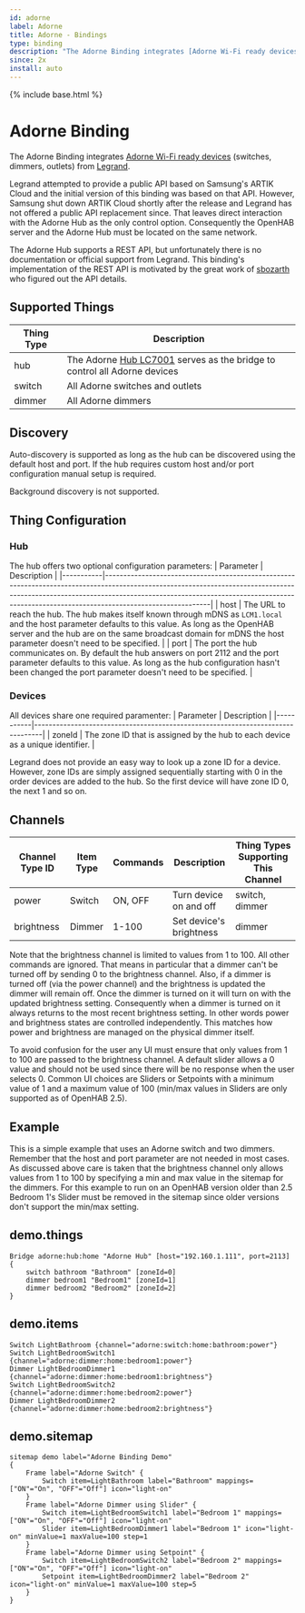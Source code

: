 ```yaml
---
id: adorne
label: Adorne
title: Adorne - Bindings
type: binding
description: "The Adorne Binding integrates [Adorne Wi-Fi ready devices](https://www.legrand.us/adorne/products/wireless-whole-house-lighting-controls.aspx) (switches, dimmers, outlets) from [Legrand](https://legrand.com/)."
since: 2x
install: auto
---
```


<!-- Attention authors: Do not edit directly. Please add your changes to the appropriate source repository -->

{% include base.html %}

# Adorne Binding 

The Adorne Binding integrates [Adorne Wi-Fi ready devices](https://www.legrand.us/adorne/products/wireless-whole-house-lighting-controls.aspx) (switches, dimmers, outlets) from [Legrand](https://legrand.com/).

Legrand attempted to provide a public API based on Samsung's ARTIK Cloud and the initial version of this binding was based on that API.
However, Samsung shut down ARTIK Cloud shortly after the release and Legrand has not offered a public API replacement since.
That leaves direct interaction with the Adorne Hub as the only control option.
Consequently the OpenHAB server and the Adorne Hub must be located on the same network.

The Adorne Hub supports a REST API, but unfortunately there is no documentation or official support from Legrand.
This binding's implementation of the REST API is motivated by the great work of [sbozarth](https://github.com/sbozarth/homebridge-lc7001) who figured out the API details.

## Supported Things

| Thing Type | Description                                                                                                                                                           |
|------------|-----------------------------------------------------------------------------------------------------------------------------------------------------------------------|
| hub        | The Adorne [Hub LC7001](https://www.legrand.us/adorne/products/wireless-whole-house-lighting-controls/lc7001.aspx) serves as the bridge to control all Adorne devices |
| switch     | All Adorne switches and outlets                                                                                                                                       |
| dimmer     | All Adorne dimmers                                                                                                                                                    |

## Discovery

Auto-discovery is supported as long as the hub can be discovered using the default host and port. 
If the hub requires custom host and/or port configuration manual setup is required. 

Background discovery is not supported.

## Thing Configuration

### Hub

The hub offers two optional configuration parameters:
| Parameter | Description                                                                                                                                                                                                                                                           |
|-----------|-----------------------------------------------------------------------------------------------------------------------------------------------------------------------------------------------------------------------------------------------------------------------|
| host      | The URL to reach the hub. The hub makes itself known through mDNS as `LCM1.local` and the host parameter defaults to this value. As long as the OpenHAB server and the hub are on the same broadcast domain for mDNS the host parameter doesn't need to be specified. |
| port      | The port the hub communicates on. By default the hub answers on port 2112 and the port parameter defaults to this value. As long as the hub configuration hasn't been changed the port parameter doesn't need to be specified.                                        |

### Devices

All devices share one required paramenter:
| Parameter | Description                                                                    |
|-----------|--------------------------------------------------------------------------------|
| zoneId    | The zone ID that is assigned by the hub to each device as a unique identifier. |

Legrand does not provide an easy way to look up a zone ID for a device.
However, zone IDs are simply assigned sequentially starting with 0 in the order devices are added to the hub.
So the first device will have zone ID 0, the next 1 and so on. 

## Channels

| Channel Type ID | Item Type | Commands | Description             | Thing Types Supporting This Channel |
|-----------------|-----------|----------|-------------------------|-------------------------------------|
| power           | Switch    | ON, OFF  | Turn device on and off  | switch, dimmer                      |
| brightness      | Dimmer    | 1-100    | Set device's brightness | dimmer                              |

Note that the brightness channel is limited to values from 1 to 100.
All other commands are ignored.
That means in particular that a dimmer can't be turned off by sending 0 to the brightness channel.
Also, if a dimmer is turned off (via the power channel) and the brightness is updated the dimmer will remain off.
Once the dimmer is turned on it will turn on with the updated brightness setting.
Consequently when a dimmer is turned on it always returns to the most recent brightness setting.
In other words power and brightness states are controlled independently.
This matches how power and brightness are managed on the physical dimmer itself. 

To avoid confusion for the user any UI must ensure that only values from 1 to 100 are passed to the brightness channel.
A default slider allows a 0 value and should not be used since there will be no response when the user selects 0. 
Common UI choices are Sliders or Setpoints with a minimum value of 1 and a maximum value of 100 (min/max values in Sliders are only supported as of OpenHAB 2.5).

## Example

This is a simple example that uses an Adorne switch and two dimmers.
Remember that the host and port parameter are not needed in most cases.
As discussed above care is taken that the brightness channel only allows values from 1 to 100 by specifying a min and max value in the sitemap for the dimmers.
For this example to run on an OpenHAB version older than 2.5 Bedroom 1's Slider must be removed in the sitemap since older versions don't support the min/max setting. 

## demo.things

```
Bridge adorne:hub:home "Adorne Hub" [host="192.160.1.111", port=2113] {
	switch bathroom "Bathroom" [zoneId=0]
	dimmer bedroom1 "Bedroom1" [zoneId=1]
	dimmer bedroom2 "Bedroom2" [zoneId=2]
}
```

## demo.items

```
Switch LightBathroom {channel="adorne:switch:home:bathroom:power"}
Switch LightBedroomSwitch1 {channel="adorne:dimmer:home:bedroom1:power"}
Dimmer LightBedroomDimmer1 {channel="adorne:dimmer:home:bedroom1:brightness"}
Switch LightBedroomSwitch2 {channel="adorne:dimmer:home:bedroom2:power"}
Dimmer LightBedroomDimmer2 {channel="adorne:dimmer:home:bedroom2:brightness"}
```

## demo.sitemap

```
sitemap demo label="Adorne Binding Demo"
{
	Frame label="Adorne Switch" {
		Switch item=LightBathroom label="Bathroom" mappings=["ON"="On", "OFF"="Off"] icon="light-on"
	}
	Frame label="Adorne Dimmer using Slider" {
		Switch item=LightBedroomSwitch1 label="Bedroom 1" mappings=["ON"="On", "OFF"="Off"] icon="light-on"
		Slider item=LightBedroomDimmer1 label="Bedroom 1" icon="light-on" minValue=1 maxValue=100 step=1
	}
	Frame label="Adorne Dimmer using Setpoint" {
		Switch item=LightBedroomSwitch2 label="Bedroom 2" mappings=["ON"="On", "OFF"="Off"] icon="light-on"
		Setpoint item=LightBedroomDimmer2 label="Bedroom 2" icon="light-on" minValue=1 maxValue=100 step=5
	}
}
```

